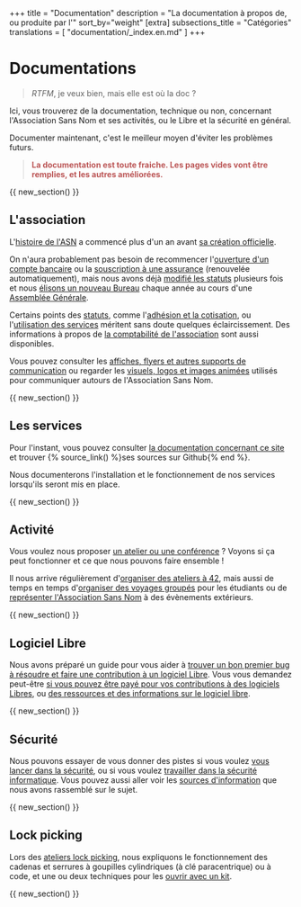 +++
title = "Documentation"
description = "La documentation à propos de, ou produite par l'"
sort_by="weight"
[extra]
subsections_title = "Catégories"
translations = [
    "documentation/_index.en.md"
]
+++

# Documentations

> _RTFM_, je veux bien, mais elle est où la doc ?

Ici, vous trouverez de la documentation, technique ou non, concernant
l'Association Sans Nom et ses activités, ou le Libre et la sécurité en général.

Documenter maintenant, c'est le meilleur moyen d'éviter les problèmes futurs. 

> <span style="color:#b55; font-weight:bold">La documentation est toute fraiche.
> Les pages vides vont être remplies, et les autres améliorées.</span>

{{ new_section() }}

## L'association

L'[histoire de l'ASN](@/documentation/association/historique/index.fr.md) a
commencé plus d'un an avant [sa création
officielle](@/documentation/association/création/index.fr.md).

On n'aura probablement pas besoin de recommencer l'[ouverture d'un compte
bancaire](@/documentation/association/banque/index.fr.md) ou la [souscription à
une assurance](@/documentation/association/assurance/index.fr.md) (renouvelée
automatiquement), mais nous avons déjà [modifié les
statuts](@/documentation/association/modification_des_statuts/index.fr.md)
plusieurs fois et nous [élisons un nouveau
Bureau](@/documentation/association/elections/index.fr.md) chaque année au cours
d'une [Assemblée
Générale](@/documentation/association/assemblée_générale/index.fr.md).

Certains points des [statuts](@/statuts/index.fr.md), comme l'[adhésion et la
cotisation](@/documentation/association/adhésion_et_cotisation/index.fr.md), ou
l'[utilisation des
services](@/documentation/association/utiliser_les_services/index.fr.md) méritent
sans doute quelques éclaircissement.
Des informations à propos de [la comptabilité de
l'association](@/documentation/association/comptabilité/index.md) sont aussi
disponibles.

Vous pouvez consulter les [affiches, flyers et autres supports de
communication](@/documentation/association/flyers/index.fr.md) ou regarder les
[visuels, logos et images
animées](@/documentation/association/visuels/index.fr.md) utilisés pour
communiquer autours de l'Association Sans Nom.

{{ new_section() }}

## Les services

Pour l'instant, vous pouvez consulter [la documentation concernant ce
site](@/documentation/services/website_sansnom_org/index.fr.md) et trouver {%
source_link() %}ses sources sur Github{% end %}.

Nous documenterons l'installation et le fonctionnement de nos services
lorsqu'ils seront mis en place.

{{ new_section() }}

## Activité

Vous voulez nous proposer [un atelier ou une
conférence](@/documentation/activités/proposer_une_activité/index.fr.md) ? Voyons
si ça peut fonctionner et ce que nous pouvons faire ensemble !

Il nous arrive régulièrement d'[organiser des ateliers à
42](@/documentation/activités/atelier_à_42/index.fr.md), mais aussi de temps en
temps d'[organiser des voyages
groupés](@/documentation/activités/voyage_groupé/index.fr.md) pour les étudiants
ou de [représenter l'Association Sans
Nom](@/documentation/activités/évènement_extérieur/index.fr.md) à des évènements
extérieurs.

{{ new_section() }}

## Logiciel Libre

Nous avons préparé un guide pour vous aider à [trouver un bon premier bug à
résoudre et faire une contribution à un logiciel
Libre](@/documentation/logiciel_libre/comment_contribuer/index.fr.md).
Vous vous demandez peut-être [si vous pouvez être payé pour vos contributions à
des logiciels
Libres](@/documentation/logiciel_libre/contribution_rémunérée/index.fr.md)<!-- ou
comment [gérer votre projet de logiciel libre et trouver des
contributeurs](@/documentation/logiciel_libre/mon_logiciel_libre/index.fr.md).
Mais peut-être cherchez vous simplement [des logiciels libres à
utiliser](@/documentation/logiciel_libre/utiliser/index.fr.md)-->, ou [des ressources
et des informations sur le logiciel
libre](@/documentation/logiciel_libre/ressources/index.fr.md).

{{ new_section() }}

## Sécurité

Nous pouvons essayer de vous donner des pistes si vous voulez [vous lancer dans
la sécurité](@/documentation/sécurité/débuter/index.fr.md), ou si vous voulez
[travailler dans la sécurité
informatique](@/documentation/sécurité/professionnalisation/index.fr.md).
Vous pouvez aussi aller voir les [sources
d'information](@/documentation/sécurité/ressources/index.fr.md) que nous avons
rassemblé sur le sujet.

{{ new_section() }}

## Lock picking

Lors des [ateliers lock picking](@/activités/lock-picking/_index.md), nous
expliquons le fonctionnement des cadenas et serrures à goupilles cylindriques
(à clé paracentrique) ou à code, et une ou deux techniques pour les [ouvrir
avec un kit](@/documentation/lock_picking/paracentrique/index.fr.md)<!-- ou [avec
une simple cannette](@/documentation/lock_picking/canette/index.fr.md) ou [sans
outils](@/documentation/lock_picking/cadenas_à_code/index.fr.md) pour ce dernier.
Nous prévoyons également d'essayer de [fabriquer des outils
nous-mêmes](@/documentation/lock_picking/créer_ses_outils/index.fr.md)-->.

{{ new_section() }}

